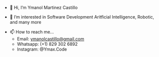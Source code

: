 - 👋 Hi, I’m Ymanol Martinez Castillo
<!-- - 👋 Hi, I’m @YmanolCastillo -->
- 👀 I’m interested in Software Development Aritficial Intelligence, Robotic, and many more
<!-- - 🌱 I’m currently learning Videogame Development and VR/AR -->
<!-- - 💞️ I’m looking to collaborate on ... -->
- 📫 How to reach me...
  * Email: ymanolcastillo@gmail.com
  * Whatsapp: (+1) 829 302 6892
  * Instagram: @Ymax.Code

<!---
YmanolCastillo/YmanolCastillo is a ✨ special ✨ repository because its `README.md` (this file) appears on your GitHub profile.
You can click the Preview link to take a look at your changes.
--->
